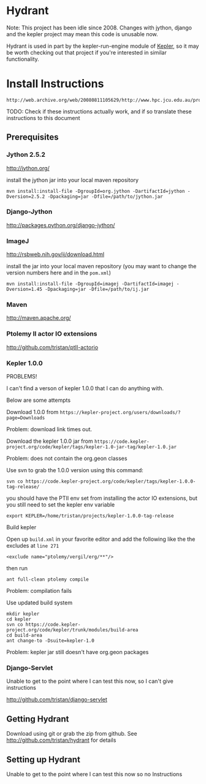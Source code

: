 Hydrant
=======

Note: This project has been idle since 2008. Changes with jython, django and the kepler project may mean this code is unusable now.

Hydrant is used in part by the kepler-run-engine module of [Kepler](https://kepler-project.org/), so it may be worth checking out that project if you're interested in similar functionality.

Install Instructions
====================

    http://web.archive.org/web/20080811105629/http://www.hpc.jcu.edu.au/projects/kepler/wiki/HydrantInstallInstructions

TODO: Check if these instructions actually work, and if so translate these instructions to this document

Prerequisites
-------------

### Jython 2.5.2

http://jython.org/

install the jython jar into your local maven repository

    mvn install:install-file -DgroupId=org.jython -DartifactId=jython -Dversion=2.5.2 -Dpackaging=jar -Dfile=/path/to/jython.jar

### Django-Jython

http://packages.python.org/django-jython/

### ImageJ

http://rsbweb.nih.gov/ij/download.html

install the jar into your local maven repository (you may want to change the version numbers here and in the `pom.xml`)

    mvn install:install-file -DgroupId=imagej -DartifactId=imagej -Dversion=1.45 -Dpackaging=jar -Dfile=/path/to/ij.jar

### Maven

http://maven.apache.org/

### Ptolemy II actor IO extensions

http://github.com/tristan/ptII-actorio

### Kepler 1.0.0

PROBLEMS!

I can't find a verson of kepler 1.0.0 that I can do anything with.

Below are some attempts

Download 1.0.0 from `https://kepler-project.org/users/downloads/?page=Downloads`

Problem: download link times out.

Download the kepler 1.0.0 jar from `https://code.kepler-project.org/code/kepler/tags/kepler-1.0-jar-tag/kepler-1.0.jar`

Problem: does not contain the org.geon classes

Use svn to grab the 1.0.0 version using this command:

    svn co https://code.kepler-project.org/code/kepler/tags/kepler-1.0.0-tag-release/

you should have the PTII env set from installing the actor IO extensions, but you still need to set the kepler env variable

    export KEPLER=/home/tristan/projects/kepler-1.0.0-tag-release

Build kepler

Open up `build.xml` in your favorite editor and add the following like the the excludes at `line 271`

    <exclude name="ptolemy/vergil/erg/**"/>

then run

    ant full-clean ptolemy compile

Problem: compilation fails

Use updated build system

    mkdir kepler
    cd kepler
    svn co https://code.kepler-project.org/code/kepler/trunk/modules/build-area
    cd build-area
    ant change-to -Dsuite=kepler-1.0

Problem: kepler jar still doesn't have org.geon packages

### Django-Servlet

Unable to get to the point where I can test this now, so I can't give instructions

http://github.com/tristan/django-servlet

Getting Hydrant
---------------

Download using git or grab the zip from github. See http://github.com/tristan/hydrant for details

Setting up Hydrant
------------------

Unable to get to the point where I can test this now so no Instructions